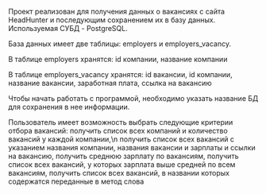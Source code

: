 Проект реализован для получения данных о вакансиях с сайта HeadHunter и последующим сохранением их в базу данных. Используемая СУБД - PostgreSQL.

База данных имеет две таблицы: employers и employers_vacancy. 

В таблице employers хранятся:
id компании,
название компании

В таблице employers_vacancy хранятся:
id вакансии,
id компании,
название вакансии,
заработная плата,
ссылка на вакансию

Чтобы начать работать с программой, необходимо указать название БД для сохранения в нее информации.

Пользователь имеет возможность выбрать следующие критерии отбора вакансий:
получить список всех компаний и количество вакансий у каждой компании,\n
получить список всех вакансий с указанием названия компании, названия вакансии и зарплаты и ссылки на вакансию,
получить среднюю зарплату по вакансиям,
получить список всех вакансий, у которых зарплата выше средней по всем вакансиям,
получить список всех вакансий, в названии которых содержатся переданные в метод слова
